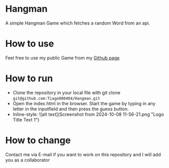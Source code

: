 # Hangman
A simple Hangman Game which fetches a random Word from an api.

# How to use
Feel free to use my public Game from my [Github page](https://tiago080404.github.io/Hangman/)

# How to run
- Clone the repository in your local file with git clone `git@github.com:Tiago080404/Hangman.git`
- Open the index.html in the browser. Start the game by typing in any letter in the inputfield and then press the guess button.
- Inline-style: 
![alt text](Screenshot from 2024-10-08   11-56-21.png "Logo Title Text 1")

# How to change
Contact me via E-mail if you want to work on this repository and I will add you as a collaborator
